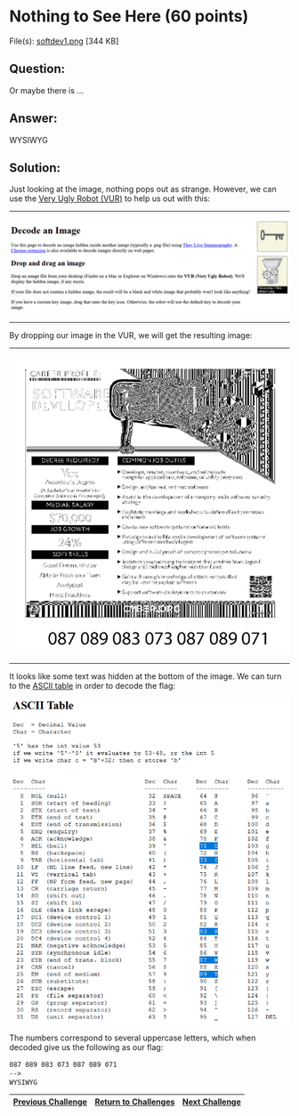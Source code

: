# Nothing to See Here (60 points)

File(s): [softdev1.png](softdev1.png) [344 KB]

## Question:

Or maybe there is ...

## Answer:

WYSIWYG

## Solution:

Just looking at the image, nothing pops out as strange. However, we can use the [Very Ugly Robot (VUR)](https://osric.com/chris/steganography/decode.html) to help us out with this:

---

[![vur.png](vur.png)](https://osric.com/chris/steganography/decode.html)

---

By dropping our image in the VUR, we will get the resulting image:

---

![hidden-text.png](hidden-text.png)

---

It looks like some text was hidden at the bottom of the image. We can turn to the [ASCII table](https://www.cs.cmu.edu/~pattis/15-1XX/common/handouts/ascii.html) in order to decode the flag:

[![ascii.png](ascii.png)](https://www.cs.cmu.edu/~pattis/15-1XX/common/handouts/ascii.html)

The numbers correspond to several uppercase letters, which when decoded give us the following as our flag:

```
087 089 083 073 087 089 071
-->
WYSIWYG
```

| [Previous Challenge](/Challenges/Analyze/10/README.md#question) | [Return to Challenges](/Challenges/../../../#modules) | [Next Challenge](/Challenges/Collect-And-Operate/1/README.md#question) |
| :------- | :-----: | ------: |